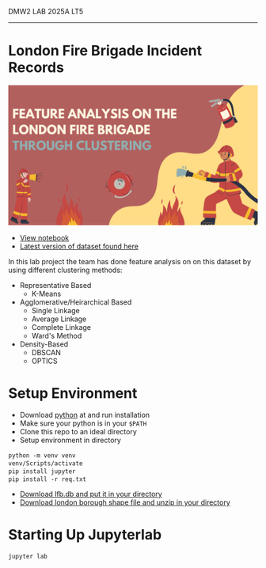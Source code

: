 DMW2 LAB 2025A LT5
***
# London Fire Brigade Incident Records
![](images/title.png)
- [View notebook](DMW2%20LAB%20final.ipynb)
- [Latest version of dataset found here](https://data.london.gov.uk/dataset/london-fire-brigade-incident-records)

In this lab project the team has done feature analysis on on this dataset by using different clustering methods:
- Representative Based
  - K-Means
- Agglomerative/Heirarchical Based
  - Single Linkage
  - Average Linkage
  - Complete Linkage
  - Ward's Method
- Density-Based
  - DBSCAN
  - OPTICS

# Setup Environment
- Download [python](https://www.python.org/downloads/) at and run installation
- Make sure your python is in your `$PATH`
- Clone this repo to an ideal directory
- Setup environment in directory
```commandline
python -m venv venv
venv/Scripts/activate
pip install jupyter
pip install -r req.txt
```
- [Download lfb.db and put it in your directory](https://drive.google.com/file/d/1ht4k4X6CA783X2Un-42USxAF50qF-iL4/view?usp=sharing)
- [Download london borough shape file and unzip in your directory](https://drive.google.com/file/d/15_tdg5-zsn4dzFbYrlXdBQFvOC8AbScH/view?usp=sharing)

# Starting Up Jupyterlab
```commandline
jupyter lab
```